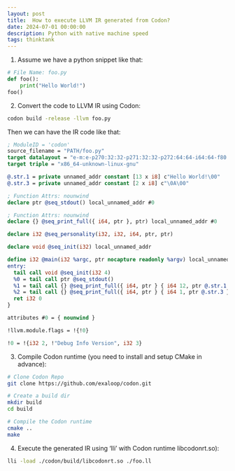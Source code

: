 ```yaml
---
layout: post
title:  How to execute LLVM IR generated from Codon?
date: 2024-07-01 00:00:00
description: Python with native machine speed
tags: thinktank
---
```


1. Assume we have a python snippet like that:    
```python
# File Name: foo.py
def foo():
    print("Hello World!")
foo()
```
    
2. Convert the code to LLVM IR using Codon:
```bash
codon build -release -llvm foo.py
```

Then we can have the IR code like that:
```llvm
; ModuleID = 'codon'
source_filename = "PATH/foo.py"
target datalayout = "e-m:e-p270:32:32-p271:32:32-p272:64:64-i64:64-f80:128-n8:16:32:64-S128"
target triple = "x86_64-unknown-linux-gnu"

@.str.1 = private unnamed_addr constant [13 x i8] c"Hello World!\00"
@.str.3 = private unnamed_addr constant [2 x i8] c"\0A\00"

; Function Attrs: nounwind
declare ptr @seq_stdout() local_unnamed_addr #0

; Function Attrs: nounwind
declare {} @seq_print_full({ i64, ptr }, ptr) local_unnamed_addr #0

declare i32 @seq_personality(i32, i32, i64, ptr, ptr)

declare void @seq_init(i32) local_unnamed_addr

define i32 @main(i32 %argc, ptr nocapture readonly %argv) local_unnamed_addr personality ptr @seq_personality {
entry:
  tail call void @seq_init(i32 4)
  %0 = tail call ptr @seq_stdout()
  %1 = tail call {} @seq_print_full({ i64, ptr } { i64 12, ptr @.str.1 }, ptr %0)
  %2 = tail call {} @seq_print_full({ i64, ptr } { i64 1, ptr @.str.3 }, ptr %0)
  ret i32 0
}

attributes #0 = { nounwind }

!llvm.module.flags = !{!0}

!0 = !{i32 2, !"Debug Info Version", i32 3}
```
    
3. Compile Codon runtime (you need to install and setup CMake in advance):
```bash
# Clone Codon Repo
git clone https://github.com/exaloop/codon.git

# Create a build dir
mkdir build
cd build

# Compile the Codon runtime
cmake ..
make
```
    
4. Execute the generated IR using ‘lli’ with Codon runtime libcodonrt.so):
```bash
lli -load ./codon/build/libcodonrt.so ./foo.ll 
```



